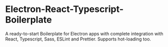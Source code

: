 # Electron-React-Typescript-Boilerplate
A ready-to-start Boilerplate for Electron apps with complete integration with React, Typescript, Sass, ESLint and Prettier. Supports hot-loading too.
